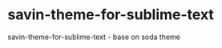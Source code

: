 savin-theme-for-sublime-text
============================

savin-theme-for-sublime-text - base on soda theme